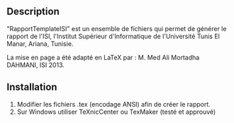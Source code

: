 ﻿Description
----
  "RapportTemplateISI" est un ensemble de fichiers qui permet de générer le rapport de l'ISI,
  l'Institut Supérieur d'Informatique de l'Université Tunis El Manar, Ariana, Tunisie.

  La mise en page a été adapté en LaTeX par :
  M. Med Ali Mortadha DAHMANI, ISI 2013.

Installation
----
1. Modifier les fichiers .tex (encodage ANSI) afin de créer le rapport.
2. Sur Windows utiliser TeXnicCenter ou TexMaker (testé et approuvé)
